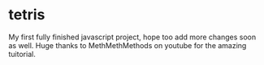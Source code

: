 # tetris
My first fully finished javascript project, hope too add more changes soon as well.
Huge thanks to MethMethMethods on youtube for the amazing tuitorial.
